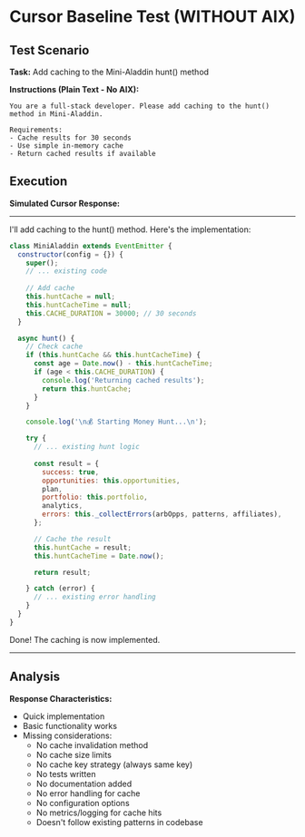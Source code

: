 # Cursor Baseline Test (WITHOUT AIX)

## Test Scenario
**Task:** Add caching to the Mini-Aladdin hunt() method

**Instructions (Plain Text - No AIX):**
```
You are a full-stack developer. Please add caching to the hunt() method in Mini-Aladdin.

Requirements:
- Cache results for 30 seconds
- Use simple in-memory cache
- Return cached results if available
```

## Execution

**Simulated Cursor Response:**

---

I'll add caching to the hunt() method. Here's the implementation:

```javascript
class MiniAladdin extends EventEmitter {
  constructor(config = {}) {
    super();
    // ... existing code
    
    // Add cache
    this.huntCache = null;
    this.huntCacheTime = null;
    this.CACHE_DURATION = 30000; // 30 seconds
  }

  async hunt() {
    // Check cache
    if (this.huntCache && this.huntCacheTime) {
      const age = Date.now() - this.huntCacheTime;
      if (age < this.CACHE_DURATION) {
        console.log('Returning cached results');
        return this.huntCache;
      }
    }

    console.log('\n💰 Starting Money Hunt...\n');

    try {
      // ... existing hunt logic
      
      const result = {
        success: true,
        opportunities: this.opportunities,
        plan,
        portfolio: this.portfolio,
        analytics,
        errors: this._collectErrors(arbOpps, patterns, affiliates),
      };

      // Cache the result
      this.huntCache = result;
      this.huntCacheTime = Date.now();

      return result;

    } catch (error) {
      // ... existing error handling
    }
  }
}
```

Done! The caching is now implemented.

---

## Analysis

**Response Characteristics:**
- Quick implementation
- Basic functionality works
- Missing considerations:
  - No cache invalidation method
  - No cache size limits
  - No cache key strategy (always same key)
  - No tests written
  - No documentation added
  - No error handling for cache
  - No configuration options
  - No metrics/logging for cache hits
  - Doesn't follow existing patterns in codebase
